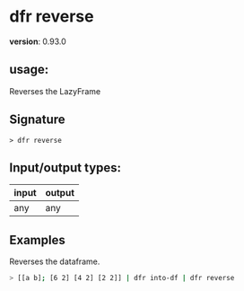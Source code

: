 # dfr reverse

**version**: 0.93.0

## **usage**:

Reverses the LazyFrame

## Signature

`> dfr reverse `

## Input/output types:

| input | output |
| ----- | ------ |
| any   | any    |

## Examples

Reverses the dataframe.

```bash
> [[a b]; [6 2] [4 2] [2 2]] | dfr into-df | dfr reverse
```
